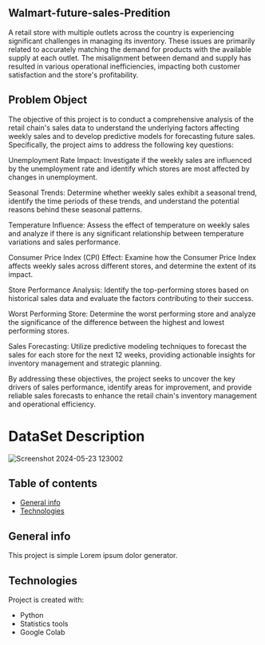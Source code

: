 ## Walmart-future-sales-Predition
A retail store with multiple outlets across the country is experiencing significant challenges in managing its inventory. These issues are primarily related to accurately matching the demand for products with the available supply at each outlet. The misalignment between demand and supply has resulted in various operational inefficiencies, impacting both customer satisfaction and the store's profitability.

## Problem Object
The objective of this project is to conduct a comprehensive analysis of the retail chain's sales data to understand the underlying factors affecting weekly sales and to develop predictive models for forecasting future sales. Specifically, the project aims to address the following key questions:

Unemployment Rate Impact: Investigate if the weekly sales are influenced by the unemployment rate and identify which stores are most affected by changes in unemployment.

Seasonal Trends: Determine whether weekly sales exhibit a seasonal trend, identify the time periods of these trends, and understand the potential reasons behind these seasonal patterns.

Temperature Influence: Assess the effect of temperature on weekly sales and analyze if there is any significant relationship between temperature variations and sales performance.

Consumer Price Index (CPI) Effect: Examine how the Consumer Price Index affects weekly sales across different stores, and determine the extent of its impact.

Store Performance Analysis: Identify the top-performing stores based on historical sales data and evaluate the factors contributing to their success.

Worst Performing Store: Determine the worst performing store and analyze the significance of the difference between the highest and lowest performing stores.

Sales Forecasting: Utilize predictive modeling techniques to forecast the sales for each store for the next 12 weeks, providing actionable insights for inventory management and strategic planning.

By addressing these objectives, the project seeks to uncover the key drivers of sales performance, identify areas for improvement, and provide reliable sales forecasts to enhance the retail chain's inventory management and operational efficiency.

# DataSet Description
![Screenshot 2024-05-23 123002](https://github.com/anindyaPrivate/Walmart-future-sales-Predition/assets/87466374/5bfbf120-165e-4258-85ea-2a5c063355f1)

## Table of contents
* [General info](#general-info)
* [Technologies](#technologies)

## General info
This project is simple Lorem ipsum dolor generator.
	
## Technologies
Project is created with:
* Python 
* Statistics tools
* Google Colab

